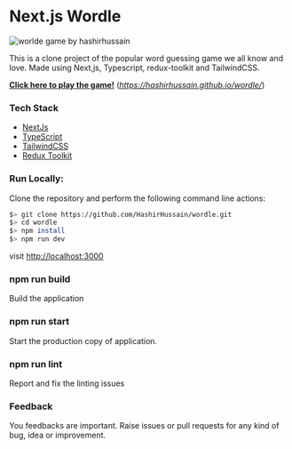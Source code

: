 # Next.js Wordle

<img src="https://github.com/HashirHussain/wordle/assets/5574091/0524c3f0-410f-4eb2-b265-99e216b7ae4d" alt="worlde game by hashirhussain"/>

This is a clone project of the popular word guessing game we all know and love. Made using Next,js, Typescript, redux-toolkit and TailwindCSS.

[**Click here to play the game!**](https://hashirhussain.github.io/wordle/) (_https://hashirhussain.github.io/wordle/_)

### Tech Stack

- [NextJs](https://nextjs.org/)
- [TypeScript](https://www.typescriptlang.org/)
- [TailwindCSS](https://tailwindcss.com/)
- [Redux Toolkit](https://redux-toolkit.js.org/)

### Run Locally:

Clone the repository and perform the following command line actions:

```bash
$> git clone https://github.com/HashirHussain/wordle.git
$> cd wordle
$> npm install
$> npm run dev
```

visit [http://localhost:3000](http://localhost:3000/)

### npm run build

Build the application

### npm run start

Start the production copy of application.

### npm run lint

Report and fix the linting issues

### Feedback

You feedbacks are important. Raise issues or pull requests for any kind of bug, idea or improvement.
